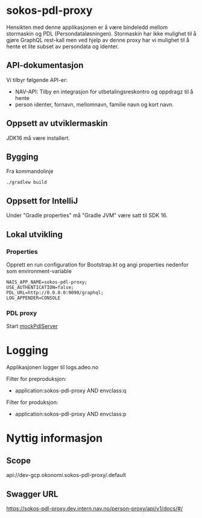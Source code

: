 # sokos-pdl-proxy

Hensikten med denne applikasjonen er å være bindeledd mellom stormaskin og PDL (Persondataløsningen).
Stormaskin har ikke mulighet til å gjøre GraphQL rest-kall men ved hjelp av denne proxy har vi mulighet 
til å hente et lite subset av persondata og identer.

## API-dokumentasjon
Vi tilbyr følgende API-er:
* NAV-API: Tilby en integrasjon for utbetalingsreskontro og oppdragz til å hente
* person identer, fornavn, mellomnavn, familie navn og kort navn.

## Oppsett av utviklermaskin
JDK16 må være installert.

## Bygging
Fra kommandolinje
```
./gradlew build
```

## Oppsett for IntelliJ
Under "Gradle properties" må "Gradle JVM" være satt til SDK 16.

## Lokal utvikling

### Properties
Opprett en run configuration for Bootstrap.kt og angi properties nedenfor som environment-variable

```properties
NAIS_APP_NAME=sokos-pdl-proxy;
USE_AUTHENTICATION=false;
PDL_URL=http://0.0.0.0:9090/graphql;
LOG_APPENDER=CONSOLE
```

### PDL proxy
Start [mockPdlServer](src/test/kotlin/devtools/mockPdlServer.kt)


# Logging

Applikasjonen logger til logs.adeo.no

Filter for preproduksjon:

* application:sokos-pdl-proxy AND envclass:q

Filter for produksjon:

* application:sokos-pdl-proxy AND envclass:p

# Nyttig informasjon

## Scope
api://dev-gcp.okonomi.sokos-pdl-proxy/.default

## Swagger URL
https://sokos-pdl-proxy.dev.intern.nav.no/person-proxy/api/v1/docs/#/

